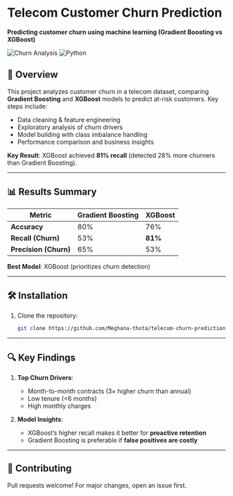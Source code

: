 
# Telecom Customer Churn Prediction  

**Predicting customer churn using machine learning (Gradient Boosting vs XGBoost)**  

![Churn Analysis](https://img.shields.io/badge/analysis-churn-blue) 
![Python](https://img.shields.io/badge/python-3.8%2B-green) 
 

## 📌 Overview  
This project analyzes customer churn in a telecom dataset, comparing **Gradient Boosting** and **XGBoost** models to predict at-risk customers. Key steps include:  
- Data cleaning & feature engineering  
- Exploratory analysis of churn drivers  
- Model building with class imbalance handling  
- Performance comparison and business insights  

**Key Result**: XGBoost achieved **81% recall** (detected 28% more churners than Gradient Boosting).  

---

## 📊 Results Summary  
| Metric          | Gradient Boosting | XGBoost |  
|-----------------|-------------------|---------|  
| **Accuracy**    | 80%               | 76%     |  
| **Recall (Churn)** | 53%           | **81%** |  
| **Precision (Churn)** | 65%       | 53%     |  

**Best Model**: XGBoost (prioritizes churn detection)  

---

## 🛠️ Installation  
1. Clone the repository:  
   ```bash  
   git clone https://github.com/Meghana-thota/telecom-churn-prediction.git  
   ```  

---


## 🔍 Key Findings  
1. **Top Churn Drivers**:  
   - Month-to-month contracts (3× higher churn than annual)  
   - Low tenure (<6 months)  
   - High monthly charges  

2. **Model Insights**:  
   - XGBoost’s higher recall makes it better for **proactive retention**  
   - Gradient Boosting is preferable if **false positives are costly**  

---

## 🤝 Contributing  
Pull requests welcome! For major changes, open an issue first.  



